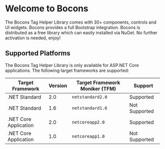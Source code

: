 # Welcome to Bocons

The Bocons Tag Helper Library comes with 30+ components, controls and UI widgets. Bocons provides a full Bootstrap integration. Bocons is distributed as a free library which can easily installed via NuGet. No further activation is needed, enjoy!

## Supported Platforms

The Bocons Tag Helper Library is only available for ASP.NET Core applications. The following target frameworks are supported:

Target Framework | Version | Target Framework Moniker (TFM) | Support
---------------- | ------- | ------------------------------ | -------
.NET Standard | 2.0 | `netstandard2.0` | <span class="label label-success">Supported</span>
.NET Standard | 1.6 | `netstandard1.6` | <span class="label label-danger">Not Supported</span>
.NET Core Application | 2.0 | `netcoreapp2.0` | <span class="label label-success">Supported</span>
.NET Core Application | 1.0 | `netcoreapp1.0` | <span class="label label-danger">Not Supported</span>
